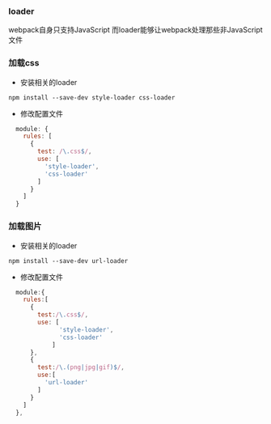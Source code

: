 ### loader
webpack自身只支持JavaScript
而loader能够让webpack处理那些非JavaScript文件

### 加载css
* 安装相关的loader
```
npm install --save-dev style-loader css-loader
```

* 修改配置文件
```javascript
  module: {
    rules: [
      {
        test: /\.css$/,
        use: [
          'style-loader',
          'css-loader'
        ]
      }
    ]
  } 
```

### 加载图片

* 安装相关的loader
```
npm install --save-dev url-loader
```
* 修改配置文件
```javascript
  module:{
    rules:[
      {
        test:/\.css$/,
        use: [
              'style-loader',
              'css-loader'
            ]
      },  
      {
        test:/\.(png|jpg|gif)$/,
        use:[
          'url-loader'
        ]
      }
    ]
  },
 ``` 